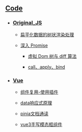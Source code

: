 ## [Code](./Code)

- ###  [Original_JS](./Code/Original_JS)

  - [扁平化数据的树状渲染处理](./Code/Original_JS/%E6%89%81%E5%B9%B3%E5%8C%96%E6%95%B0%E6%8D%AE%E7%9A%84%E6%A0%91%E7%8A%B6%E6%B8%B2%E6%9F%93%E5%A4%84%E7%90%86.md)

  - [深入 Promise](./Code/Original_JS/%E6%B7%B1%E5%85%A5Promise.md)
  
  
    - [虚拟 Dom 树与 diff 算法](./Code/Original_JS/%E8%99%9A%E6%8B%9FDom%E6%A0%91%E4%B8%8Ediff%E7%AE%97%E6%B3%95.md)
  
  
  
    - [call、apply、bind](./Code/Original_JS/call%E3%80%81apply%E5%92%8Cbind.md)
  

- ###  [Vue](./Code/Vue)

  - [组件复用-使用插件](./Code/Vue/%E7%BB%84%E4%BB%B6%E5%A4%8D%E7%94%A8%E2%80%94%E4%BD%BF%E7%94%A8%E6%8F%92%E4%BB%B6.md)


  - [data响应式原理](./Code/Vue/data%E5%93%8D%E5%BA%94%E5%BC%8F%E5%8E%9F%E7%90%86.md)


  - [pinia文档通读](./Code/Vue/pinia%E6%96%87%E6%A1%A3%E9%80%9A%E8%AF%BB.md)


  - [vue3手写模态框组件](./Code/Vue/vue3%E6%89%8B%E5%86%99%E6%A8%A1%E6%80%81%E6%A1%86%E7%BB%84%E4%BB%B6.md)

